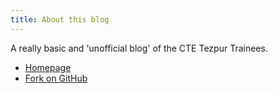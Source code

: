 ```yaml
---
title: About this blog
---
```


A really basic and 'unofficial blog' of the CTE Tezpur Trainees.

- [Homepage](https://ctetezpurtrainees.github.io)
- [Fork on GitHub](https://github.com/ctetezpurtrainees/blog/)
